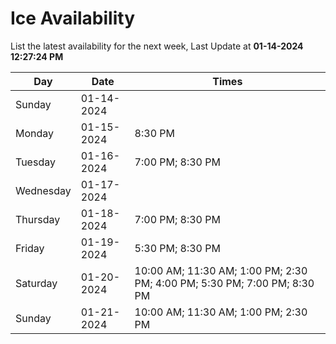 # Ice Availability

List the latest availability for the next week, Last Update at **01-14-2024 12:27:24 PM**

| Day         | Date        | Times       |
| ----------- | ----------- | ----------- |
|Sunday|01-14-2024||
|Monday|01-15-2024|8:30 PM|
|Tuesday|01-16-2024|7:00 PM; 8:30 PM|
|Wednesday|01-17-2024||
|Thursday|01-18-2024|7:00 PM; 8:30 PM|
|Friday|01-19-2024|5:30 PM; 8:30 PM|
|Saturday|01-20-2024|10:00 AM; 11:30 AM; 1:00 PM; 2:30 PM; 4:00 PM; 5:30 PM; 7:00 PM; 8:30 PM|
|Sunday|01-21-2024|10:00 AM; 11:30 AM; 1:00 PM; 2:30 PM|
